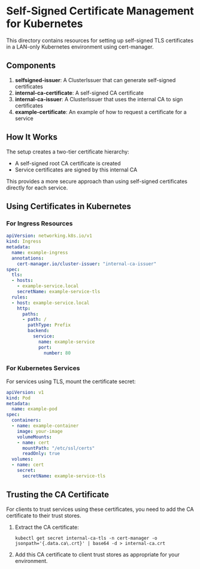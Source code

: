 # Self-Signed Certificate Management for Kubernetes

This directory contains resources for setting up self-signed TLS certificates in a LAN-only Kubernetes environment using cert-manager.

## Components

1. **selfsigned-issuer**: A ClusterIssuer that can generate self-signed certificates
2. **internal-ca-certificate**: A self-signed CA certificate
3. **internal-ca-issuer**: A ClusterIssuer that uses the internal CA to sign certificates
4. **example-certificate**: An example of how to request a certificate for a service

## How It Works

The setup creates a two-tier certificate hierarchy:
- A self-signed root CA certificate is created
- Service certificates are signed by this internal CA

This provides a more secure approach than using self-signed certificates directly for each service.

## Using Certificates in Kubernetes

### For Ingress Resources

```yaml
apiVersion: networking.k8s.io/v1
kind: Ingress
metadata:
  name: example-ingress
  annotations:
    cert-manager.io/cluster-issuer: "internal-ca-issuer"
spec:
  tls:
  - hosts:
    - example-service.local
    secretName: example-service-tls
  rules:
  - host: example-service.local
    http:
      paths:
      - path: /
        pathType: Prefix
        backend:
          service:
            name: example-service
            port:
              number: 80
```

### For Kubernetes Services

For services using TLS, mount the certificate secret:

```yaml
apiVersion: v1
kind: Pod
metadata:
  name: example-pod
spec:
  containers:
  - name: example-container
    image: your-image
    volumeMounts:
    - name: cert
      mountPath: "/etc/ssl/certs"
      readOnly: true
  volumes:
  - name: cert
    secret:
      secretName: example-service-tls
```

## Trusting the CA Certificate

For clients to trust services using these certificates, you need to add the CA certificate to their trust stores.

1. Extract the CA certificate:
   ```
   kubectl get secret internal-ca-tls -n cert-manager -o jsonpath='{.data.ca\.crt}' | base64 -d > internal-ca.crt
   ```

2. Add this CA certificate to client trust stores as appropriate for your environment. 